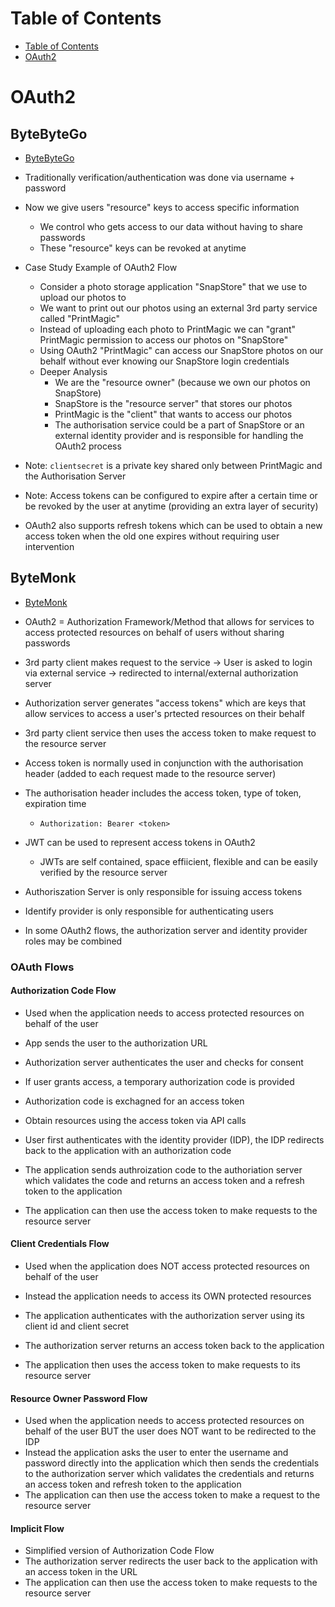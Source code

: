 # Table of Contents

- [Table of Contents](#table-of-contents)
- [OAuth2](#oauth2)

# OAuth2

## ByteByteGo

- [ByteByteGo](https://www.youtube.com/watch?v=ZV5yTm4pT8g)

- Traditionally verification/authentication was done via username + password
- Now we give users "resource" keys to access specific information
  - We control who gets access to our data without having to share passwords
  - These "resource" keys can be revoked at anytime
- Case Study Example of OAuth2 Flow

  - Consider a photo storage application "SnapStore" that we use to upload our photos to
  - We want to print out our photos using an external 3rd party service called "PrintMagic"
  - Instead of uploading each photo to PrintMagic we can "grant" PrintMagic permission to access our photos on "SnapStore"
  - Using OAuth2 "PrintMagic" can access our SnapStore photos on our behalf without ever knowing our SnapStore login credentials
  - Deeper Analysis
    - We are the "resource owner" (because we own our photos on SnapStore)
    - SnapStore is the "resource server" that stores our photos
    - PrintMagic is the "client" that wants to access our photos
    - The authorisation service could be a part of SnapStore or an external identity provider and is responsible for handling the OAuth2 process

- Note: `clientsecret` is a private key shared only between PrintMagic and the Authorisation Server
- Note: Access tokens can be configured to expire after a certain time or be revoked by the user at anytime (providing an extra layer of security)
- OAuth2 also supports refresh tokens which can be used to obtain a new access token when the old one expires without requiring user intervention

## ByteMonk

- [ByteMonk](https://www.youtube.com/watch?v=ZDuRmhLSLOY)

- OAuth2 = Authorization Framework/Method that allows for services to access protected resources on behalf of users without sharing passwords
- 3rd party client makes request to the service -> User is asked to login via external service -> redirected to internal/external authorization server
- Authorization server generates "access tokens" which are keys that allow services to access a user's prtected resources on their behalf
- 3rd party client service then uses the access token to make request to the resource server
- Access token is normally used in conjunction with the authorisation header (added to each request made to the resource server)
- The authorisation header includes the access token, type of token, expiration time
  - `Authorization: Bearer <token>`
- JWT can be used to represent access tokens in OAuth2
  - JWTs are self contained, space effiicient, flexible and can be easily verified by the resource server
- Authoriszation Server is only responsible for issuing access tokens
- Identify provider is only responsible for authenticating users
- In some OAuth2 flows, the authorization server and identity provider roles may be combined

### OAuth Flows

#### Authorization Code Flow

- Used when the application needs to access protected resources on behalf of the user

- App sends the user to the authorization URL
- Authorization server authenticates the user and checks for consent
- If user grants access, a temporary authorization code is provided
- Authorization code is exchagned for an access token
- Obtain resources using the access token via API calls

- User first authenticates with the identity provider (IDP), the IDP redirects back to the application with an authorization code
- The application sends authroization code to the authoriation server which validates the code and returns an access token and a refresh token to the application
- The application can then use the access token to make requests to the resource server

#### Client Credentials Flow

- Used when the application does NOT access protected resources on behalf of the user
- Instead the application needs to access its OWN protected resources

- The application authenticates with the authorization server using its client id and client secret
- The authorization server returns an access token back to the application
- The application then uses the access token to make requests to its resource server

#### Resource Owner Password Flow

- Used when the application needs to access protected resources on behalf of the user BUT the user does NOT want to be redirected to the IDP
- Instead the application asks the user to enter the username and password directly into the application which then sends the credentials to the authorization server which validates the credentials and returns an access token and refresh token to the application
- The application can then use the access token to make a request to the resource server

#### Implicit Flow

- Simplified version of Authorization Code Flow
- The authorization server redirects the user back to the application with an access token in the URL
- The application can then use the access token to make requests to the resource server
